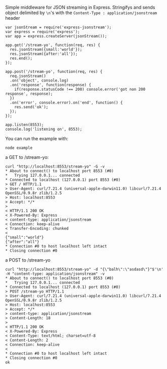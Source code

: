 Simple middleware for JSON streaming in Express. Stringifys and sends object delimited by ```\n```'s with the ```Content-Type : application/jsonstream``` header

    var jsonStream = require('express-jsonstream');
    var express = require('express');
    var app = express.createServer(jsonStream());

    app.get('/stream-yo', function(req, res) {
      res.jsonStream({small:'world'});
      res.jsonStream({after:'all'});
      res.end();
    });

    app.post('/stream-yo', function(req, res) {
      req.jsonStream()
      .on('object', console.log)
      .on('response', function(response) {
        if(response.statusCode !== 200) console.error('got non 200 response', response);
      })
      .on('error', console.error).on('end', function() {
        res.send('ok');
      });
    });

    app.listen(8553);
    console.log('listening on', 8553);

You can run the example with:

    node example

a GET to /stream-yo:

    curl "http://localhost:8553/stream-yo" -G -v
    * About to connect() to localhost port 8553 (#0)
    *   Trying 127.0.0.1... connected
    * Connected to localhost (127.0.0.1) port 8553 (#0)
    > GET / HTTP/1.1
    > User-Agent: curl/7.21.4 (universal-apple-darwin11.0) libcurl/7.21.4 OpenSSL/0.9.8r zlib/1.2.5
    > Host: localhost:8553
    > Accept: */*
    >
    < HTTP/1.1 200 OK
    < X-Powered-By: Express
    < content-type: application/jsonstream
    < Connection: keep-alive
    < Transfer-Encoding: chunked
    <
    {"small":"world"}
    {"after":"all"}
    * Connection #0 to host localhost left intact
    * Closing connection #0

a POST to /stream-yo

    curl "http://localhost:8553/stream-yo" -d "{\"balh\":\"asdasd\"}"$'\n' -H "content-type: application/jsonstream" -v
    * About to connect() to localhost port 8553 (#0)
    *   Trying 127.0.0.1... connected
    * Connected to localhost (127.0.0.1) port 8553 (#0)
    > POST /stream-yo HTTP/1.1
    > User-Agent: curl/7.21.4 (universal-apple-darwin11.0) libcurl/7.21.4 OpenSSL/0.9.8r zlib/1.2.5
    > Host: localhost:8553
    > Accept: */*
    > content-type: application/jsonstream
    > Content-Length: 18
    >
    < HTTP/1.1 200 OK
    < X-Powered-By: Express
    < Content-Type: text/html; charset=utf-8
    < Content-Length: 2
    < Connection: keep-alive
    <
    * Connection #0 to host localhost left intact
    * Closing connection #0
    ok
